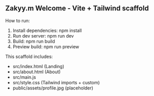 Zakyy.m Welcome - Vite + Tailwind scaffold
---------------------------------------
How to run:

1. Install dependencies:
   npm install
2. Run dev server:
   npm run dev
3. Build:
   npm run build
4. Preview build:
   npm run preview

This scaffold includes:
- src/index.html (Landing)
- src/about.html (About)
- src/main.js
- src/style.css (Tailwind imports + custom)
- public/assets/profile.jpg (placeholder)
